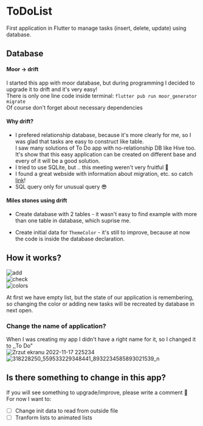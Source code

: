 # ToDoList
First application in Flutter to manage tasks (insert, delete, update) using database.

## Database
#### Moor -> drift
I started this app with moor database, but during programming I decided to upgrade it to drift and it's very easy!   
There is only one line code inside terminal: `flutter pub run moor_generator migrate`  
Of course don't forget about necessary dependencies
#### Why drift?
- I prefered relationship database, because it's more clearly for me, so I was glad that tasks are easy to construct like table.    
I saw many solutions of To Do app with no-relationship DB like Hive too. It's show that this easy application can be created on different base and every of it will be a good solution.    
- I tried to use SQLite, but .. this meeting weren't very fruitful :woozy_face:  
- I found a great webside with information about migration, etc. so catch [link](https://drift.simonbinder.eu/docs/advanced-features/migrations/)!
- SQL query only for unusual query :sunglasses:
#### Miles stones using drift
- Create database with 2 tables - it wasn't easy to find example with more than one table in database, which suprise me.
<!-- show how -->
- Create initial data for `ThemeColor` - it's still to improve, because at now the code is inside the database declaration.
<!-- show how -->

## How it works?
![add](https://user-images.githubusercontent.com/82601472/209866043-3e58c8b0-53b2-4365-8acf-fb125d35fb67.png)   
![check](https://user-images.githubusercontent.com/82601472/209865045-88bd46b9-8b16-414a-b28b-3e8b0d32c8a1.png)   
![colors](https://user-images.githubusercontent.com/82601472/209866209-0daa503c-b540-4a9d-bb10-6b28238f7b2d.png)   

At first we have empty list, but the state of our application is remembering,  
so changing the color or adding new tasks will be recreated by database in next open.

### Change the name of application?
When I was creating my app I didn't have a right name for it, so I changed it to ,,To Do"   
![Zrzut ekranu 2022-11-17 225234](https://user-images.githubusercontent.com/82601472/209869992-62dfb569-e44a-460f-bbf2-b5788300828c.png)   
![318228250_559533229348441_8932234585893021539_n](https://user-images.githubusercontent.com/82601472/209869986-528be5bb-c101-4f0a-bef1-b6a4fea262f6.jpg)   

## Is there something to change in this app?
If you will see something to upgrade/improve, please write a comment :slightly_smiling_face:  
For now I want to:
- [ ] Change init data to read from outside file
- [ ] Tranform lists to animated lists
